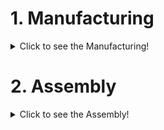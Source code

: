 # 1. Manufacturing

<details>
  <summary>Click to see the Manufacturing!</summary>

 #### 1.1 Bill of Material
  
 *Bill of material of your project/product can define in this template.*
 
![image](https://github.com/OPEN-NEXT/wp2.3_Guideline-for-documentation-of-OSH-design-reuse/blob/main/Sources/Images/BOM%20template-2.jpg)

 <a href="https://app.diagrams.net/#Hamerezoji1362%2Fdrawio-github%2Fmaster%2FBOM%20template.drawio" target="_blank">Edit As New</a> | <a href="https://app.diagrams.net/#Hamerezoji1362%2Fdrawio-github%2Fmaster%2FBOM%20template%20of%20manufactured%20workpiece.png">Edit in diagrams.net</a>

 #### 1.2 Manufacturing sequences and instructions
  
  *You can use these paramters for each machining operation to compelet the manufacturing sequences on the template below.*
  
  - Describing step by step sequence of the machining process
  
    1. Machine
  
    2. Type of operation
  
    3. Tools description
  
    4. Process parameters of each machining operation.
  
       4.1 Process parameters of 3D printing
          * Extruder setting 
            * Extrusion multiplier
            * Retraction distance 
            * Retraction speed 
            * Coasting
          * Layer setting
            * First layer height
            * First layer speed
          * Laver height
          * Printing bed temperature
          * Infill setting
          * Internal/Eternal fill pattern
          * Temperature setting
          * Cooling setting
       
       4.2 CNC machines parameters such as Lathe, Milling , etc.
          * Cutting parameters
            * Cutting speed
            * Feed rate
            * Cutting depth
            * Cutting width
            * Cutting force
            * Spindle speed
            * Cutting temperature
          * Cutting tool
            * Tool Geometry
            * Tool setting
          * Coolant  
       
       4.3 Burning machining parameters such as laser cutting.
          * Beam parmeters
            * Wavelength
            * Power and intensity 
            * Polarization
          * Process Parameters
            * Focusing of lser beams (the focal length of lens)
            * Focal position
            * Angle of incidence
            * Cutting speed
            * Gas pressure
            * Stand-off distance
       
       4.4 Bonding technologies parameters such as welding.
          * Welding current
          * Welding voltage
          * Arc travel speed
          * Torch angle  
            * Longitudinal
            * Transverse
          * Electrode force
          * Electrode diameters
          * Length of arc
  
    5 Raw material
  
    6 Manufacturing files (STL, svg or G-code, ...)
       - CAD files in an interchange format such as STL that is suitable for 3D priniting 
       - Nominal geometry and its allowable variation by using symbolic language on 2D drawings like SVG, JPEG and PDF format that is suitable for laser cutting
       - Manufacturing export formats such as G-code, STEP-NC is suitable for CNC machining
       - Circuit board design formats such as Gerber RS-274X, excellon that is suitable for vector photoplotters 2D mechanical NC machines
   
![image](https://github.com/OPEN-NEXT/wp2.3_Guideline-for-documentation-of-OSH-design-reuse/blob/main/Sources/Images/Manufacturing%20sequences%201.jpg)

 <a href="https://app.diagrams.net/#Hamerezoji1362%2Fdrawio-github%2Fmaster%2FMachining%20parameters.drawio">Edit As New</a> | <a href="https://app.diagrams.net/#Hamerezoji1362%2Fdrawio-github%2Fmaster%2Fmachnining%20paramters.png">Edit in diagrams.net</a>
  
  
 </details>
 
 # 2. Assembly

<details>
  <summary>Click to see the Assembly!</summary>

 #### 2.1 Required skills for assembly
  
 *You can use this template to define the required skills for assembly.*
 
![image](https://github.com/OPEN-NEXT/wp2.3_Guideline-for-documentation-of-OSH-design-reuse/blob/main/Sources/Images/Required%20skills.jpg)

 <a href="https://app.diagrams.net/#Hamerezoji1362%2Fdrawio-github%2Fmaster%2FRequired%20skills.drawio">Edit As New</a> | <a href="https://app.diagrams.net/#Hamerezoji1362%2Fdrawio-github%2Fmaster%2FRequired%20skills.png">Edit in diagrams.net</a>
 
  #### 2.2 List of the tools for assembly or disassembly
  
   * Modatory
     * ...
   * Optional
  
  #### 2.3 Assembly sequences 
  
   * Part list (refer to [Bill of Material (BOM)](https://github.com/OPEN-NEXT/wp2.3_Guideline-for-documentation-of-OSH-design-reuse/tree/main/Documentation/4.%20Manufacturing#1-bill-of-material-bom))
   * Data sheet
  
   *You can use this template to define the part list.*
 
![image](https://github.com/OPEN-NEXT/wp2.3_Guideline-for-documentation-of-OSH-design-reuse/blob/main/Sources/Images/Part%20list.jpg)

 <a href="https://app.diagrams.net/#Hamerezoji1362%2Fdrawio-github%2Fmaster%2FPart%20list%20or%20data%20sheet.drawio">Edit As New</a> | <a href="https://app.diagrams.net/#Hamerezoji1362%2Fdrawio-github%2Fmaster%2FPart%20list%20or%20data%20sheet.png">Edit in diagrams.net</a>
 
   *You can use this template to define the data sheet.*
 
![image](https://github.com/OPEN-NEXT/wp2.3_Guideline-for-documentation-of-OSH-design-reuse/blob/main/Sources/Images/Data%20sheet.jpg)

 <a href="https://app.diagrams.net/#Hamerezoji1362%2Fdrawio-github%2Fmaster%2FData%20sheet.drawio">Edit As New</a> | <a href="https://app.diagrams.net/#Hamerezoji1362%2Fdrawio-github%2Fmaster%2FData%20sheet.png">Edit in diagrams.net</a>

   * The set of steps necessary to properly assemble the parts
    
   *You can use this template to explain the set of stages for the assembly of the parts.*
 
![image](https://github.com/OPEN-NEXT/wp2.3_Guideline-for-documentation-of-OSH-design-reuse/blob/main/Sources/Images/Steps%20to%20assemble%20the%20parts%201.jpg)

 <a href="https://app.diagrams.net/#Hamerezoji1362%2Fdrawio-github%2Fmaster%2FSteps%20to%20assemble%20the%20parts.drawio">Edit As New</a> | <a href="https://app.diagrams.net/#Hamerezoji1362%2Fdrawio-github%2Fmaster%2FSteps%20to%20assemble%20the%20parts.png">Edit in diagrams.net</a> 
  
 </details>
